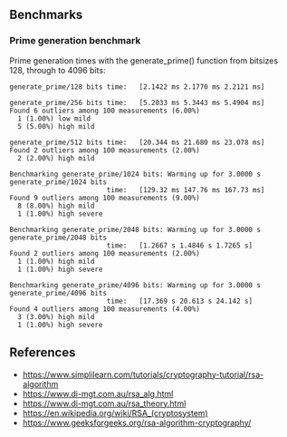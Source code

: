 ## Benchmarks

### Prime generation benchmark

Prime generation times with the generate_prime() function from bitsizes 128, through to 4096 bits:

```
generate_prime/128 bits time:   [2.1422 ms 2.1770 ms 2.2121 ms]

generate_prime/256 bits time:   [5.2033 ms 5.3443 ms 5.4904 ms]
Found 6 outliers among 100 measurements (6.00%)
  1 (1.00%) low mild
  5 (5.00%) high mild
  
generate_prime/512 bits time:   [20.344 ms 21.680 ms 23.078 ms]
Found 2 outliers among 100 measurements (2.00%)
  2 (2.00%) high mild

Benchmarking generate_prime/1024 bits: Warming up for 3.0000 s
generate_prime/1024 bits
                        time:   [129.32 ms 147.76 ms 167.73 ms]
Found 9 outliers among 100 measurements (9.00%)
  8 (8.00%) high mild
  1 (1.00%) high severe

Benchmarking generate_prime/2048 bits: Warming up for 3.0000 s
generate_prime/2048 bits
                        time:   [1.2667 s 1.4846 s 1.7265 s]
Found 2 outliers among 100 measurements (2.00%)
  1 (1.00%) high mild
  1 (1.00%) high severe

Benchmarking generate_prime/4096 bits: Warming up for 3.0000 s
generate_prime/4096 bits
                        time:   [17.369 s 20.613 s 24.142 s]
Found 4 outliers among 100 measurements (4.00%)
  3 (3.00%) high mild
  1 (1.00%) high severe

```
## References
- https://www.simplilearn.com/tutorials/cryptography-tutorial/rsa-algorithm
- https://www.di-mgt.com.au/rsa_alg.html
- https://www.di-mgt.com.au/rsa_theory.html
- https://en.wikipedia.org/wiki/RSA_(cryptosystem)
- https://www.geeksforgeeks.org/rsa-algorithm-cryptography/